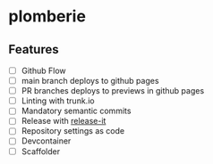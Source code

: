 # plomberie

## Features

- [ ] Github Flow
- [ ] main branch deploys to github pages
- [ ] PR branches deploys to previews in github pages
- [ ] Linting with trunk.io
- [ ] Mandatory semantic commits
- [ ] Release with [release-it](https://github.com/release-it/release-it)
- [ ] Repository settings as code
- [ ] Devcontainer
- [ ] Scaffolder
